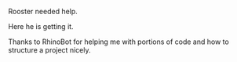 Rooster needed help.

Here he is getting it.

Thanks to RhinoBot for helping me with portions of code and how to structure a project nicely.